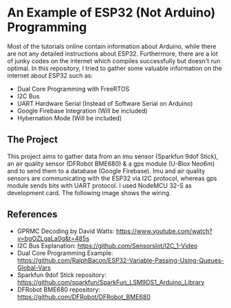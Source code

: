 # An Example of ESP32 (Not Arduino) Programming

Most of the tutorials online contain information about Arduino, while there are not any detailed instructions about ESP32. Furthermore, there are a lot of junky codes on the internet which compiles successfully but doesn't run optimal. In this repository, I tried to gather some valuable information on the internet about ESP32 such as:

* Dual Core Programming with FreeRTOS
* I2C Bus
* UART Hardware Serial (Instead of Software Serial on Arduino)
* Google Firebase Integration (Will be included)
* Hybernation Mode (Will be included)

## The Project

This project aims to gather data from an imu sensor (Sparkfun 9dof Stick), an air quality sensor (DFRobot BME680) & a gps module (U-Blox Neo6m) and to send them to a database (Google Firebase). Imu and air quality sensors are communicating with the ESP32 via I2C protocol, whereas gps module sends bits with UART protocol. I used NodeMCU 32-S as development card. The following image shows the wiring.

## References

* GPRMC Decoding by David Watts: https://www.youtube.com/watch?v=bgOZLgaLa0g&t=485s
* I2C Bus Explanation: https://github.com/SensorsIot/I2C_1-Video
* Dual Core Programming Example: https://github.com/RalphBacon/ESP32-Variable-Passing-Using-Queues-Global-Vars
* Sparkfun 9dof Stick repository: https://github.com/sparkfun/SparkFun_LSM9DS1_Arduino_Library
* DFRobot BME680 repository: https://github.com/DFRobot/DFRobot_BME680
